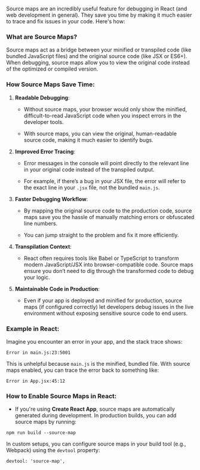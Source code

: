 
Source maps are an incredibly useful feature for debugging in React (and web development in general). They save you time by making it much easier to trace and fix issues in your code. Here's how:

### **What are Source Maps?**

Source maps act as a bridge between your minified or transpiled code (like bundled JavaScript files) and the original source code (like JSX or ES6+). When debugging, source maps allow you to view the original code instead of the optimized or compiled version.

### **How Source Maps Save Time:**

1. **Readable Debugging**:
    
    - Without source maps, your browser would only show the minified, difficult-to-read JavaScript code when you inspect errors in the developer tools.
        
    - With source maps, you can view the original, human-readable source code, making it much easier to identify bugs.
        
2. **Improved Error Tracing**:
    
    - Error messages in the console will point directly to the relevant line in your original code instead of the transpiled output.
        
    - For example, if there’s a bug in your JSX file, the error will refer to the exact line in your `.jsx` file, not the bundled `main.js`.
        
3. **Faster Debugging Workflow**:
    
    - By mapping the original source code to the production code, source maps save you the hassle of manually matching errors or obfuscated line numbers.
        
    - You can jump straight to the problem and fix it more efficiently.
        
4. **Transpilation Context**:
    
    - React often requires tools like Babel or TypeScript to transform modern JavaScript/JSX into browser-compatible code. Source maps ensure you don’t need to dig through the transformed code to debug your logic.
        
5. **Maintainable Code in Production**:
    
    - Even if your app is deployed and minified for production, source maps (if configured correctly) let developers debug issues in the live environment without exposing sensitive source code to end users.
        

### **Example in React:**

Imagine you encounter an error in your app, and the stack trace shows:

```
Error in main.js:23:5001
```

This is unhelpful because `main.js` is the minified, bundled file. With source maps enabled, you can trace the error back to something like:

```
Error in App.jsx:45:12
```

### **How to Enable Source Maps in React:**

- If you're using **Create React App**, source maps are automatically generated during development. In production builds, you can add source maps by running:

```
npm run build --source-map
```

In custom setups, you can configure source maps in your build tool (e.g., Webpack) using the `devtool` property:

```
devtool: 'source-map',
```